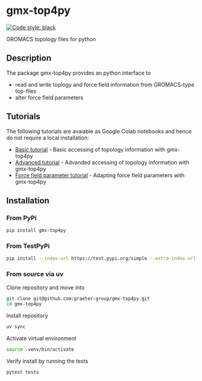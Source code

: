# gmx-top4py 

<p align="left">
<a href="https://github.com/psf/black"><img alt="Code style: black" src="https://img.shields.io/badge/code%20style-black-000000.svg"></a>
</p>

GROMACS topology files for python

## Description
The package gmx-top4py provides an python interface to
* read and write toplogy and force field information from GROMACS-type top-files
* alter force field parameters 

## Tutorials
The following tutorials are avaiable as Google Colab notebooks and hence do not require a local installation:
* [Basic tutorial](https://colab.research.google.com/drive/19zjIw2H5O6InLDQWLXEvrwrZ5w0AL7i1?usp=sharing) - Basic accessing of topology information with gmx-top4py
* [Advanced tutorial](https://colab.research.google.com/drive/1uWgji2O1N4PnxnYpGc1yV68Qzm-PfVX1?usp=sharing) - Advanded accessing of topology information with gmx-top4py
* [Force field parameter tutorial](https://colab.research.google.com/drive/1YOPPkCDudqSwd2QV0P7qEcd-1bogrvtY?usp=sharing) - Adapting force field parameters with gmx-top4py

## Installation
### From PyPi
```bash
pip install gmx-top4py
```

### From TestPyPi
```bash
pip install --index-url https://test.pypi.org/simple --extra-index-url https://pypi.org/simple gmx-top4py
```
### From source via uv
Clone repository and move into
```bash
git clone git@github.com:graeter-group/gmx-top4py.git
cd gmx-top4py
```
Install repository
```bash
uv sync
```
Activate virtual environment
```bash
source .venv/bin/activate
```
Verify install by running the tests
```bash
pytest tests
```
